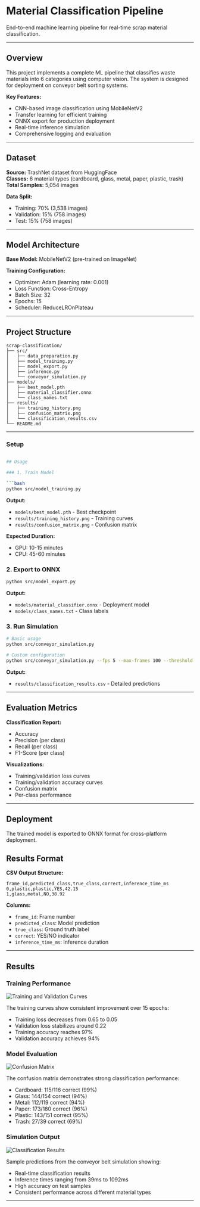 # Material Classification Pipeline

End-to-end machine learning pipeline for real-time scrap material classification.

---

## Overview

This project implements a complete ML pipeline that classifies waste materials into 6 categories using computer vision. The system is designed for deployment on conveyor belt sorting systems.

**Key Features:**
- CNN-based image classification using MobileNetV2
- Transfer learning for efficient training
- ONNX export for production deployment
- Real-time inference simulation
- Comprehensive logging and evaluation

---

## Dataset

**Source:** TrashNet dataset from HuggingFace  
**Classes:** 6 material types (cardboard, glass, metal, paper, plastic, trash)  
**Total Samples:** 5,054 images  

**Data Split:**
- Training: 70% (3,538 images)
- Validation: 15% (758 images)
- Test: 15% (758 images)

---

## Model Architecture

**Base Model:** MobileNetV2 (pre-trained on ImageNet)


**Training Configuration:**
- Optimizer: Adam (learning rate: 0.001)
- Loss Function: Cross-Entropy
- Batch Size: 32
- Epochs: 15
- Scheduler: ReduceLROnPlateau

---

## Project Structure

```
scrap-classification/
├── src/
│   ├── data_preparation.py       
│   ├── model_training.py          
│   ├── model_export.py            
│   ├── inference.py               
│   └── conveyor_simulation.py     
├── models/
│   ├── best_model.pth             
│   ├── material_classifier.onnx   
│   └── class_names.txt            
├── results/
│   ├── training_history.png       
│   ├── confusion_matrix.png       
│   └── classification_results.csv 
└── README.md
```

---

### Setup

```bash

## Usage

### 1. Train Model

```bash
python src/model_training.py
```

**Output:**
- `models/best_model.pth` - Best checkpoint
- `results/training_history.png` - Training curves
- `results/confusion_matrix.png` - Confusion matrix

**Expected Duration:**
- GPU: 10-15 minutes
- CPU: 45-60 minutes

### 2. Export to ONNX

```bash
python src/model_export.py
```

**Output:**
- `models/material_classifier.onnx` - Deployment model
- `models/class_names.txt` - Class labels

### 3. Run Simulation

```bash
# Basic usage
python src/conveyor_simulation.py

# Custom configuration
python src/conveyor_simulation.py --fps 5 --max-frames 100 --threshold 0.75
```

**Output:**
- `results/classification_results.csv` - Detailed predictions

---

## Evaluation Metrics

**Classification Report:**
- Accuracy
- Precision (per class)
- Recall (per class)
- F1-Score (per class)

**Visualizations:**
- Training/validation loss curves
- Training/validation accuracy curves
- Confusion matrix
- Per-class performance

---

## Deployment

The trained model is exported to ONNX format for cross-platform deployment.


## Results Format

**CSV Output Structure:**
```csv
frame_id,predicted_class,true_class,correct,inference_time_ms
0,plastic,plastic,YES,42.15
1,glass,metal,NO,38.92
```

**Columns:**
- `frame_id`: Frame number
- `predicted_class`: Model prediction
- `true_class`: Ground truth label
- `correct`: YES/NO indicator
- `inference_time_ms`: Inference duration

---
## Results

### Training Performance

![Training and Validation Curves](results/training_history.png)

The training curves show consistent improvement over 15 epochs:
- Training loss decreases from 0.65 to 0.05
- Validation loss stabilizes around 0.22
- Training accuracy reaches 97%
- Validation accuracy achieves 94%

### Model Evaluation

![Confusion Matrix](results/confusion_matrix.png)

The confusion matrix demonstrates strong classification performance:
- Cardboard: 115/116 correct (99%)
- Glass: 144/154 correct (94%)
- Metal: 112/119 correct (94%)
- Paper: 173/180 correct (96%)
- Plastic: 143/151 correct (95%)
- Trash: 27/39 correct (69%)

### Simulation Output

![Classification Results](Simulation_output.png)

Sample predictions from the conveyor belt simulation showing:
- Real-time classification results
- Inference times ranging from 39ms to 1092ms
- High accuracy on test samples
- Consistent performance across different material types

---